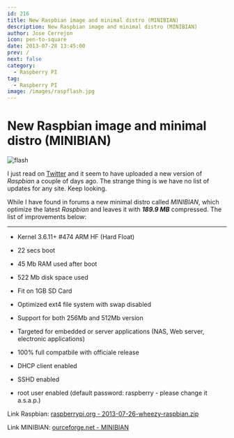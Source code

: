 ```yaml
---
id: 216
title: New Raspbian image and minimal distro (MINIBIAN)
description: New Raspbian image and minimal distro (MINIBIAN)
author: Jose Cerrejon
icon: pen-to-square
date: 2013-07-28 13:45:00
prev: /
next: false
category:
  - Raspberry PI
tag:
  - Raspberry PI
image: /images/raspflash.jpg
---
```


# New Raspbian image and minimal distro (MINIBIAN)

![flash](/images/raspflash.jpg)

I just read on [Twitter](https://twitter.com/rpispy/status/361392771262713856) and it seem to have uploaded a new version of *Raspbian* a couple of days ago. The strange thing is we have no list of updates for any site. Keep looking.

While I have found in forums a new minimal distro called *MINIBIAN*, which optimize the latest *Raspbian* and leaves it with ***189.9 MB*** compressed. The list of improvements below:

- - -

* Kernel 3.6.11+ #474 ARM HF (Hard Float)

* 22 secs boot

* 45 Mb RAM used after boot

* 522 Mb disk space used

* Fit on 1GB SD Card

* Optimized ext4 file system with swap disabled

* Support for both 256Mb and 512Mb version

* Targeted for embedded or server applications (NAS, Web server, electronic applications)

* 100% full compatbile with officiale release

* DHCP client enabled

* SSHD enabled

* root user enabled (default password: raspberry - please change it a.s.a.p.)

Link Raspbian: [raspberrypi.org - 2013-07-26-wheezy-raspbian.zip](http://www.raspberrypi.org/downloads)

Link MINIBIAN: [ourceforge.net - MINIBIAN](http://sourceforge.net/projects/minibian/files/?source=navbar)